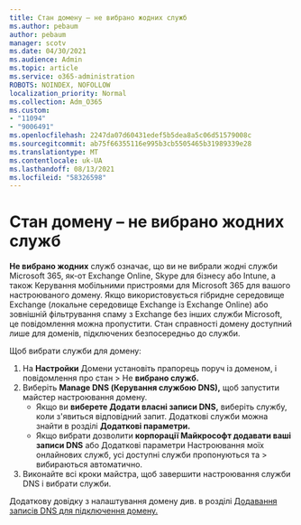 ```yaml
---
title: Стан домену – не вибрано жодних служб
ms.author: pebaum
author: pebaum
manager: scotv
ms.date: 04/30/2021
ms.audience: Admin
ms.topic: article
ms.service: o365-administration
ROBOTS: NOINDEX, NOFOLLOW
localization_priority: Normal
ms.collection: Adm_O365
ms.custom:
- "11094"
- "9006491"
ms.openlocfilehash: 2247da07d60431edef5b5dea8a5c06d51579008c
ms.sourcegitcommit: ab75f66355116e995b3cb5505465b31989339e28
ms.translationtype: MT
ms.contentlocale: uk-UA
ms.lasthandoff: 08/13/2021
ms.locfileid: "58326598"
---
```

# <a name="domain-status---no-services-selected"></a>Стан домену – не вибрано жодних служб

**Не вибрано жодних** служб означає, що ви не вибрали жодні служби Microsoft 365, як-от Exchange Online, Skype для бізнесу або Intune, а також Керування мобільними пристроями для Microsoft 365 для вашого настроюваного домену. Якщо використовується гібридне середовище Exchange (локальне середовище Exchange із Exchange Online) або зовнішній фільтрування спаму з Exchange без інших служби Microsoft, це повідомлення можна пропустити. Стан справності домену доступний лише для доменів, підключених безпосередньо до служби.

Щоб вибрати служби для домену:

1. На **Настройки** Домени установіть прапорець поруч із доменом, і повідомлення про стан  >  [](https://admin.microsoft.com/Adminportal/Home)Не **вибрано служб.**
1. Виберіть **Manage DNS (Керування службою DNS),** щоб запустити майстер настроювання домену.
    - Якщо ви **виберете Додати власні записи DNS,** виберіть службу, коли з'явиться відповідний запит. Додаткові служби можна знайти в розділі **Додаткові параметри.**
    - Якщо вибрати дозволити **корпорації Майкрософт додавати ваші записи DNS** або Додаткові параметри Настроювання моїх онлайнових служб, усі доступні служби пропонуються та   >   вибираються автоматично.
1. Виконайте всі кроки майстра, щоб завершити настроювання служби DNS і вибрати служби.
 
Додаткову довідку з налаштування домену див. в розділі [Додавання записів DNS для підключення домену.](https://docs.microsoft.com/microsoft-365/admin/get-help-with-domains/create-dns-records-at-any-dns-hosting-provider)

